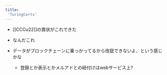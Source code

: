 ```yaml
---
title:
 'TuringCerts'
---
```


- [[CCCu22]]の賞状がこれできた
- なんだこれ

- データがブロックチェーンに乗っかってるから改竄できないよ、という感じかな
    - 登録とか表示とかメルアドとの紐付けはwebサービス上?
